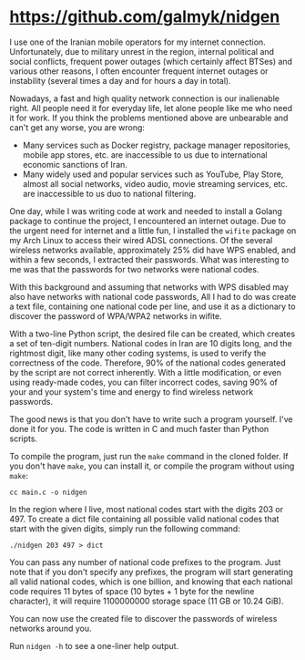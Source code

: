 # https://github.com/galmyk/nidgen

I use one of the Iranian mobile operators for my internet connection. Unfortunately, due to military unrest in the region, internal political and social conflicts, frequent power outages (which certainly affect BTSes) and various other reasons, I often encounter frequent internet outages or instability (several times a day and for hours a day in total).

Nowadays, a fast and high quality network connection is our inalienable right. All people need it for everyday life, let alone people like me who need it for work. If you think the problems mentioned above are unbearable and can't get any worse, you are wrong:

* Many services such as Docker registry, package manager repositories, mobile app stores, etc. are inaccessible to us due to international economic sanctions of Iran.
* Many widely used and popular services such as YouTube, Play Store, almost all social networks, video audio, movie streaming services, etc. are inaccessible to us duo to national filtering.

One day, while I was writing code at work and needed to install a Golang package to continue the project, I encountered an internet outage. Due to the urgent need for internet and a little fun, I installed the `wifite` package on my Arch Linux to access their wired ADSL connections. Of the several wireless networks available, approximately 25% did have WPS enabled, and within a few seconds, I extracted their passwords. What was interesting to me was that the passwords for two networks were national codes.

With this background and assuming that networks with WPS disabled may also have networks with national code passwords, All I had to do was create a text file, containing one national code per line, and use it as a dictionary to discover the password of WPA/WPA2 networks in wifite.

With a two-line Python script, the desired file can be created, which creates a set of ten-digit numbers. National codes in Iran are 10 digits long, and the rightmost digit, like many other coding systems, is used to verify the correctness of the code. Therefore, 90% of the national codes generated by the script are not correct inherently. With a little modification, or even using ready-made codes, you can filter incorrect codes, saving 90% of your and your system's time and energy to find wireless network passwords.

The good news is that you don't have to write such a program yourself. I've done it for you. The code is written in C and much faster than Python scripts.

To compile the program, just run the `make` command in the cloned folder. If you don't have `make`, you can install it, or compile the program without using `make`:

```
cc main.c -o nidgen
```

In the region where I live, most national codes start with the digits 203 or 497. To create a dict file containing all possible valid national codes that start with the given digits, simply run the following command:

```
./nidgen 203 497 > dict
```

You can pass any number of national code prefixes to the program. Just note that if you don't specify any prefixes, the program will start generating all valid national codes, which is one billion, and knowing that each national code requires 11 bytes of space (10 bytes + 1 byte for the newline character), it will require 1100000000 storage space (11 GB or 10.24 GiB).

You can now use the created file to discover the passwords of wireless networks around you.

Run `nidgen -h` to see a one-liner help output.

